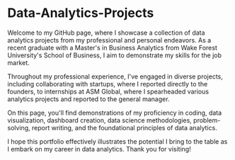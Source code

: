 # Data-Analytics-Projects

Welcome to my GitHub page, where I showcase a collection of data analytics projects from my professional and personal endeavors. As a recent graduate with a Master's in Business Analytics from Wake Forest University's School of Business, I aim to demonstrate my skills for the job market.

Throughout my professional experience, I've engaged in diverse projects, including collaborating with startups, where I reported directly to the founders, to internships at ASM Global, where I spearheaded various analytics projects and reported to the general manager.

On this page, you'll find demonstrations of my proficiency in coding, data visualization, dashboard creation, data science methodologies, problem-solving, report writing, and the foundational principles of data analytics.

I hope this portfolio effectively illustrates the potential I bring to the table as I embark on my career in data analytics. Thank you for visiting!
